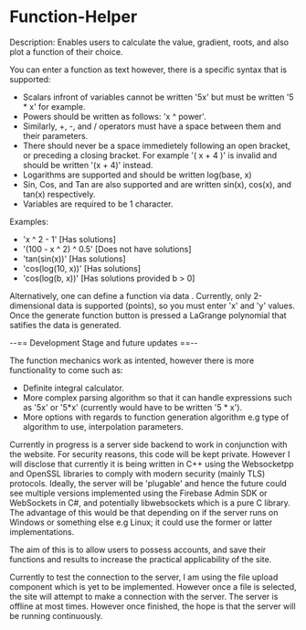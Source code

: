 # Function-Helper

Description:
Enables users to calculate the value, gradient, roots, and also plot a function of their choice.

You can enter a function as text however, there is a specific syntax that is supported:
  - Scalars infront of variables cannot be written '5x' but must be written '5 * x' for example.
  - Powers should be written as follows: 'x ^ power'.
  - Similarly, +, -, and / operators must have a space between them and their parameters.
  - There should never be a space immedietely following an open bracket, or preceding a closing bracket. For example '( x + 4 )' is invalid and should be written '(x + 4)' instead.
  - Logarithms are supported and should be written log(base, x)
  - Sin, Cos, and Tan are also supported and are written sin(x), cos(x), and tan(x) respectively.
  - Variables are required to be 1 character.

Examples:
  - 'x ^ 2 - 1' [Has solutions]
  - '(100 - x ^ 2) ^ 0.5' [Does not have solutions]
  - 'tan(sin(x))' [Has solutions]
  - 'cos(log(10, x))' [Has solutions]
  - 'cos(log(b, x))' [Has solutions provided b > 0]

Alternatively, one can define a function via data . Currently, only 2-dimensional data is supported (points), so you must enter 'x' and 'y' values. Once the generate function button is pressed a LaGrange polynomial that satifies the data is generated.

--== Development Stage and future updates ==--

The function mechanics work as intented, however there is more functionality to come such as:
  - Definite integral calculator.
  - More complex parsing algorithm so that it can handle expressions such as '5x' or '5*x' (currently would have to be written '5 * x').
  - More options with regards to function generation algorithm e.g type of algorithm to use, interpolation parameters.

Currently in progress is a server side backend to work in conjunction with the website.
For security reasons, this code will be kept private. However I will disclose that currently it is being written in C++ using the Websocketpp and OpenSSL libraries to comply with modern security (mainly TLS) protocols.
Ideally, the server will be 'plugable' and hence the future could see multiple versions implemented using the Firebase Admin SDK or WebSockets in C#, and potentially libwebsockets which is a pure C library. The advantage of this would be that depending on if the server runs on Windows or something else e.g Linux; it could use the former or latter implementations.

The aim of this is to allow users to possess accounts, and save their functions and results to increase the practical applicability of the site.

Currently to test the connection to the server, I am using the file upload component which is yet to be implemented. However once a file is selected, the site will attempt to make a connection with the server.
The server is offline at most times. However once finished, the hope is that the server will be running continuously.